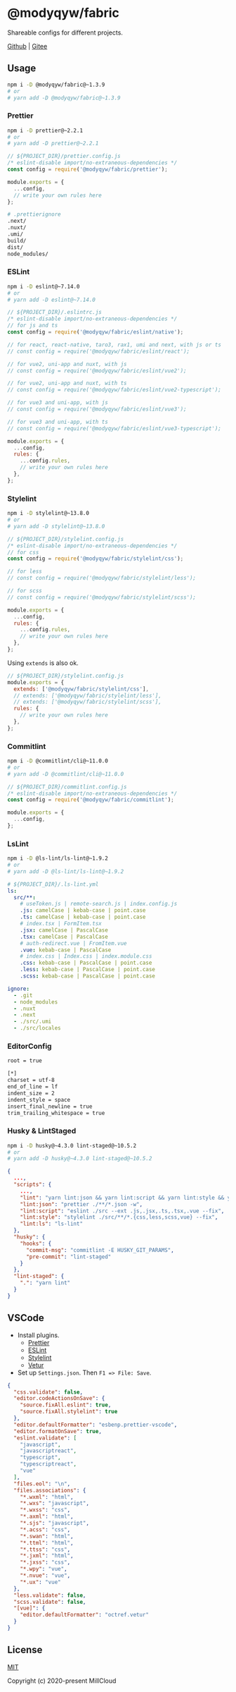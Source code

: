# @modyqyw/fabric

Shareable configs for different projects.

[Github](https://github.com/MillCloud/fabric#readme) | [Gitee](https://gitee.com/millcloud/fabric#readme)

## Usage

```sh
npm i -D @modyqyw/fabric@~1.3.9
# or
# yarn add -D @modyqyw/fabric@~1.3.9
```

### Prettier

```sh
npm i -D prettier@~2.2.1
# or
# yarn add -D prettier@~2.2.1
```

```js
// ${PROJECT_DIR}/prettier.config.js
/* eslint-disable import/no-extraneous-dependencies */
const config = require('@modyqyw/fabric/prettier');

module.exports = {
  ...config,
  // write your own rules here
};

```

```sh
# .prettierignore
.next/
.nuxt/
.umi/
build/
dist/
node_modules/

```

### ESLint

```sh
npm i -D eslint@~7.14.0
# or
# yarn add -D eslint@~7.14.0
```

```js
// ${PROJECT_DIR}/.eslintrc.js
/* eslint-disable import/no-extraneous-dependencies */
// for js and ts
const config = require('@modyqyw/fabric/eslint/native');

// for react, react-native, taro3, rax1, umi and next, with js or ts
// const config = require('@modyqyw/fabric/eslint/react');

// for vue2, uni-app and nuxt, with js
// const config = require('@modyqyw/fabric/eslint/vue2');

// for vue2, uni-app and nuxt, with ts
// const config = require('@modyqyw/fabric/eslint/vue2-typescript');

// for vue3 and uni-app, with js
// const config = require('@modyqyw/fabric/eslint/vue3');

// for vue3 and uni-app, with ts
// const config = require('@modyqyw/fabric/eslint/vue3-typescript');

module.exports = {
  ...config,
  rules: {
    ...config.rules,
    // write your own rules here
  },
};

```

### Stylelint

```sh
npm i -D stylelint@~13.8.0
# or
# yarn add -D stylelint@~13.8.0
```

```js
// ${PROJECT_DIR}/stylelint.config.js
/* eslint-disable import/no-extraneous-dependencies */
// for css
const config = require('@modyqyw/fabric/stylelint/css');

// for less
// const config = require('@modyqyw/fabric/stylelint/less');

// for scss
// const config = require('@modyqyw/fabric/stylelint/scss');

module.exports = {
  ...config,
  rules: {
    ...config.rules,
    // write your own rules here
  },
};

```

Using `extends` is also ok.

```js
// ${PROJECT_DIR}/stylelint.config.js
module.exports = {
  extends: ['@modyqyw/fabric/stylelint/css'],
  // extends: ['@modyqyw/fabric/stylelint/less'],
  // extends: ['@modyqyw/fabric/stylelint/scss'],
  rules: {
    // write your own rules here
  },
};

```

### Commitlint

```sh
npm i -D @commitlint/cli@~11.0.0
# or
# yarn add -D @commitlint/cli@~11.0.0
```

```js
// ${PROJECT_DIR}/commitlint.config.js
/* eslint-disable import/no-extraneous-dependencies */
const config = require('@modyqyw/fabric/commitlint');

module.exports = {
  ...config,
};

```

### LsLint

```sh
npm i -D @ls-lint/ls-lint@~1.9.2
# or
# yarn add -D @ls-lint/ls-lint@~1.9.2
```

```yml
# ${PROJECT_DIR}/.ls-lint.yml
ls:
  src/**:
    # useToken.js | remote-search.js | index.config.js
    .js: camelCase | kebab-case | point.case
    .ts: camelCase | kebab-case | point.case
    # index.tsx | FormItem.tsx
    .jsx: camelCase | PascalCase
    .tsx: camelCase | PascalCase
    # auth-redirect.vue | FromItem.vue
    .vue: kebab-case | PascalCase
    # index.css | Index.css | index.module.css
    .css: kebab-case | PascalCase | point.case
    .less: kebab-case | PascalCase | point.case
    .scss: kebab-case | PascalCase | point.case

ignore:
  - .git
  - node_modules
  - .nuxt
  - .next
  - ./src/.umi
  - ./src/locales

```

### EditorConfig

```sh
root = true

[*]
charset = utf-8
end_of_line = lf
indent_size = 2
indent_style = space
insert_final_newline = true
trim_trailing_whitespace = true

```

### Husky & LintStaged

```sh
npm i -D husky@~4.3.0 lint-staged@~10.5.2
# or
# yarn add -D husky@~4.3.0 lint-staged@~10.5.2
```

```json
{
  ...,
  "scripts": {
    ...,
    "lint": "yarn lint:json && yarn lint:script && yarn lint:style && yarn lint:ls",
    "lint:json": "prettier ./**/*.json -w",
    "lint:script": "eslint ./src --ext .js,.jsx,.ts,.tsx,.vue --fix",
    "lint:style": "stylelint ./src/**/*.{css,less,scss,vue} --fix",
    "lint:ls": "ls-lint"
  },
  "husky": {
    "hooks": {
      "commit-msg": "commitlint -E HUSKY_GIT_PARAMS",
      "pre-commit": "lint-staged"
    }
  },
  "lint-staged": {
    ".": "yarn lint"
  }
}

```

## VSCode

- Install plugins.
  - [Prettier](https://marketplace.visualstudio.com/items?itemName=esbenp.prettier-vscode)
  - [ESLint](https://marketplace.visualstudio.com/items?itemName=dbaeumer.vscode-eslint)
  - [Stylelint](https://marketplace.visualstudio.com/items?itemName=stylelint.vscode-stylelint)
  - [Vetur](https://marketplace.visualstudio.com/items?itemName=octref.vetur)
- Set up `Settings.json`. Then `F1 => File: Save`.

```json
{
  "css.validate": false,
  "editor.codeActionsOnSave": {
    "source.fixAll.eslint": true,
    "source.fixAll.stylelint": true
  },
  "editor.defaultFormatter": "esbenp.prettier-vscode",
  "editor.formatOnSave": true,
  "eslint.validate": [
    "javascript",
    "javascriptreact",
    "typescript",
    "typescriptreact",
    "vue"
  ],
  "files.eol": "\n",
  "files.associations": {
    "*.wxml": "html",
    "*.wxs": "javascript",
    "*.wxss": "css",
    "*.axml": "html",
    "*.sjs": "javascript",
    "*.acss": "css",
    "*.swan": "html",
    "*.ttml": "html",
    "*.ttss": "css",
    "*.jxml": "html",
    "*.jxss": "css",
    "*.wpy": "vue",
    "*.nvue": "vue",
    "*.ux": "vue"
  },
  "less.validate": false,
  "scss.validate": false,
  "[vue]": {
    "editor.defaultFormatter": "octref.vetur"
  }
}
```

## License

[MIT](./LICENSE)

Copyright (c) 2020-present MillCloud
